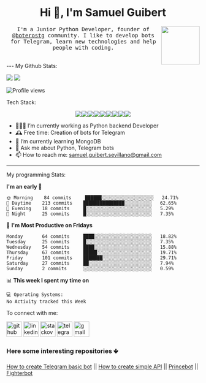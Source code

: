 <h1 align="center">Hi 👋, I'm Samuel Guibert</h1>
<img align='right' src='https://user-images.githubusercontent.com/5713670/87202985-820dcb80-c2b6-11ea-9f56-7ec461c497c3.gif' width='100'>
<p align="center">
  <samp>
    I'm a Junior Python Developer, founder of <a href="https://github.com/boterostg">@boterostg</a> community. I like to develop bots for    Telegram, learn new technologies and help people with coding.
  </samp>
</p>
</br>
---
My Github Stats: 
<br>
  <p align = "left">
    <img src="https://github-readme-stats.vercel.app/api?username=batichico&show_icons=true&theme=radical&line_height=27"> 
    <img src="https://github-readme-stats.vercel.app/api/top-langs/?username=batichico&hide=css,html&theme=tokyonight">
  </p>
 
![Profile views](https://gpvc.arturio.dev/batichico)  

Tech Stack: 

<p align = "center">
<img src="https://img.shields.io/badge/python%20-%2314354C.svg?&style=for-the-badge&logo=python&logoColor=white"/><img src="https://img.shields.io/badge/unit_test%20-%23F05033.svg?&style=for-the-badge&logo=unit_test&logoColor=white"/><img src="https://img.shields.io/badge/postgresql%20-%2314354C.svg?&style=for-the-badge&logo=postgresql&logoColor=white"/><img src="https://img.shields.io/badge/-Javascript-yellow?style=for-the-badge&logo=javascript"/><img src="https://img.shields.io/badge/git%20-%23F05033.svg?&style=for-the-badge&logo=git&logoColor=white"/><img src="https://img.shields.io/badge/-Java-red?style=for-the-badge&logo=java&color=007396"/><img src="https://img.shields.io/badge/-PHP-red?style=for-the-badge&logo=PHP&color=777BB4&logoColor=white"/><img src="https://img.shields.io/badge/-docker-red?style=for-the-badge&logo=docker&color=2496ed&logoColor=white"/><img src="https://img.shields.io/badge/-And_more...-red?style=for-the-badge&color=5757B0"/>
</p>

-  👨🏽‍💻 I’m currently working as Python backend Developer
- 🕰 Free time: Creation of bots for Telegram 
- 🌱 I’m currently learning MongoDB 
- 💬 Ask me about Python, Telegram bots 
- 📫 How to reach me: samuel.guibert.sevillano@gmail.com 

---

My programming Stats:

**I'm an early 🐤** 

```text
🌞 Morning    84 commits     ██████░░░░░░░░░░░░░░░░░░░   24.71% 
🌆 Daytime    213 commits    ███████████████░░░░░░░░░░   62.65% 
🌃 Evening    18 commits     █░░░░░░░░░░░░░░░░░░░░░░░░   5.29% 
🌙 Night      25 commits     █░░░░░░░░░░░░░░░░░░░░░░░░   7.35%

```
📅 **I'm Most Productive on Fridays** 

```text
Monday       64 commits     ████░░░░░░░░░░░░░░░░░░░░░   18.82% 
Tuesday      25 commits     █░░░░░░░░░░░░░░░░░░░░░░░░   7.35% 
Wednesday    54 commits     ████░░░░░░░░░░░░░░░░░░░░░   15.88% 
Thursday     67 commits     █████░░░░░░░░░░░░░░░░░░░░   19.71% 
Friday       101 commits    ███████░░░░░░░░░░░░░░░░░░   29.71% 
Saturday     27 commits     ██░░░░░░░░░░░░░░░░░░░░░░░   7.94% 
Sunday       2 commits      ░░░░░░░░░░░░░░░░░░░░░░░░░   0.59%

```


📊 **This week I spent my time on** 

```text
💻 Operating Systems: 
No Activity tracked this Week

```



To connect with me:

[<img 
src='https://www.vectorlogo.zone/logos/github/github-icon.svg' alt='github' height='40'>](https://github.com/batichico)  [<img src='https://www.vectorlogo.zone/logos/linkedin/linkedin-tile.svg' alt='linkedin' height='40'>](https://www.linkedin.com/in/samuel-guibert/) [<img src='https://www.vectorlogo.zone/logos/stackoverflow/stackoverflow-icon.svg' alt='stackoverflow' height='40'>](https://stackoverflow.com/users/8728069)  [<img src='https://www.vectorlogo.zone/logos/telegram/telegram-tile.svg' alt='telegram' height='40'>](https://t.me/batichico) [<img src='https://www.vectorlogo.zone/logos/gmail/gmail-icon.svg' alt='gmail' height='40'>](mailto:samuel.guibert.sevillano@gmail.com)



### Here some interesting repositories 🡻
[How to create Telegram basic bot](https://github.com/batichico/botBasicoGlitch) || [How to create simple API](https://github.com/batichico/praticeHugAPI) || [Princebot](https://github.com/batichico/princebot) || [Fighterbot](https://github.com/batichico/fighterbot)

